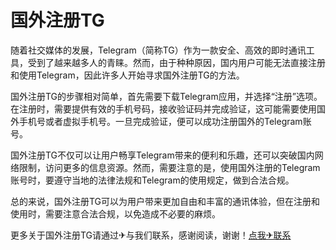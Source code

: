 # 国外注册TG

随着社交媒体的发展，Telegram（简称TG）作为一款安全、高效的即时通讯工具，受到了越来越多人的青睐。然而，由于种种原因，国内用户可能无法直接注册和使用Telegram，因此许多人开始寻求国外注册TG的方法。

国外注册TG的步骤相对简单，首先需要下载Telegram应用，并选择“注册”选项。在注册时，需要提供有效的手机号码，接收验证码并完成验证，这可能需要使用国外手机号或者虚拟手机号。一旦完成验证，便可以成功注册国外的Telegram账号。

国外注册TG不仅可以让用户畅享Telegram带来的便利和乐趣，还可以突破国内网络限制，访问更多的信息资源。然而，需要注意的是，使用国外注册的Telegram账号时，要遵守当地的法律法规和Telegram的使用规定，做到合法合规。

总的来说，国外注册TG可以为用户带来更加自由和丰富的通讯体验，但在注册和使用时，需要注意合法合规，以免造成不必要的麻烦。

更多关于国外注册TG请通过✈与我们联系，感谢阅读，谢谢！[点我✈联系](https://lm.k02.cc)